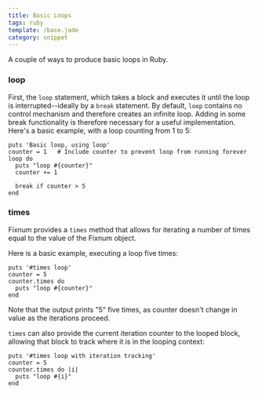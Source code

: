 ```yaml
---
title: Basic Loops
tags: ruby
template: /base.jade
category: snippet
---
```


A couple of ways to produce basic loops in Ruby.

### loop

First, the `loop` statement, which takes a block and executes it until the loop is interrupted--ideally by a `break` statement. By default, `loop` contains no control mechanism and therefore creates an infinite loop. Adding in some break functionality is therefore necessary for a useful implementation. Here's a basic example, with a loop counting from 1 to 5:

```
puts 'Basic loop, using loop'
counter = 1   # Include counter to prevent loop from running forever
loop do
  puts "loop #{counter}"
  counter += 1

  break if counter > 5
end
```

### times

Fixnum provides a `times` method that allows for iterating a number of times equal to the value of the Fixnum object.

Here is a basic example, executing a loop five times:

```
puts '#times loop'
counter = 5
counter.times do
  puts "loop #{counter}"
end
```

Note that the output prints "5" five times, as counter doesn't change in value as the iterations proceed.

`times` can also provide the current iteration counter to the looped block, allowing that block to track where it is in the looping context:

```
puts '#times loop with iteration tracking'
counter = 5
counter.times do |i|
  puts "loop #{i}"
end
```
